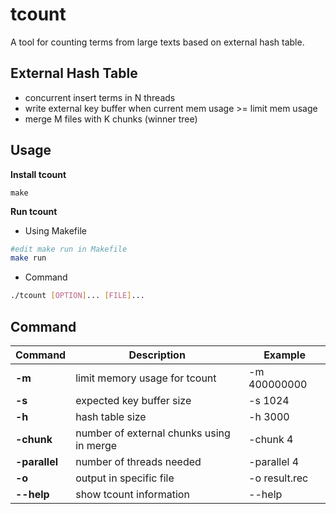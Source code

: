 # tcount
A tool for counting terms from large texts based on external hash table.

## External Hash Table
* concurrent insert terms in N threads
* write external key buffer when current mem usage >= limit mem usage
* merge M files with K chunks (winner tree)

## Usage
**Install tcount**
```
make
```
**Run tcount**
* Using Makefile
```bash
#edit make run in Makefile
make run
```
* Command
```bash
./tcount [OPTION]... [FILE]...
```

## Command
| Command | Description | Example |
| ---             | ---    | ---       |
| **-m** | limit memory usage for tcount | -m 400000000 |
| **-s** | expected key buffer size | -s 1024 |
| **-h** | hash table size | -h 3000 |
| **-chunk** | number of external chunks using in merge | -chunk 4 |
| **-parallel** | number of threads needed | -parallel 4 |
| **-o** | output in specific file | -o result.rec |
| **--help** | show tcount information | --help |